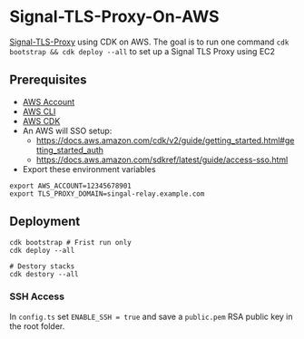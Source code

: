 # Signal-TLS-Proxy-On-AWS

[Signal-TLS-Proxy](https://github.com/signalapp/Signal-TLS-Proxy) using CDK on AWS. The goal is to run one
command `cdk bootstrap && cdk deploy --all` to set up a Signal TLS Proxy using EC2

## Prerequisites

- [AWS Account](https://aws.amazon.com/account/)
- [AWS CLI](https://docs.aws.amazon.com/cli/latest/userguide/getting-started-install.html)
- [AWS CDK](https://docs.aws.amazon.com/cdk/v2/guide/cli.html)
- An AWS will SSO setup:
    - https://docs.aws.amazon.com/cdk/v2/guide/getting_started.html#getting_started_auth
    - https://docs.aws.amazon.com/sdkref/latest/guide/access-sso.html
- Export these environment variables

```
export AWS_ACCOUNT=12345678901
export TLS_PROXY_DOMAIN=singal-relay.example.com
```

## Deployment

```
cdk bootstrap # Frist run only
cdk deploy --all 

# Destory stacks
cdk destory --all
```

### SSH Access

In `config.ts` set `ENABLE_SSH = true` and save a `public.pem` RSA public key in the root folder. 
